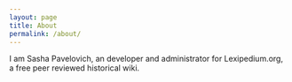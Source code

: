 ```yaml
---
layout: page
title: About
permalink: /about/
---
```


I am Sasha Pavelovich, an developer and administrator for Lexipedium.org, a free peer reviewed historical wiki.
